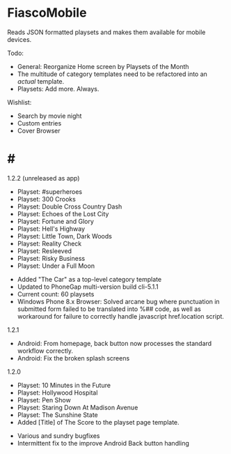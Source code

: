 FiascoMobile
============

Reads JSON formatted playsets and makes them available for mobile devices.

Todo:
* General: Reorganize Home screen by Playsets of the Month
* The multitude of category templates need to be refactored into an *actual* template.
* Playsets: Add more. Always.

Wishlist:
* Search by movie night
* Custom entries
* Cover Browser

# # #

1.2.2 (unreleased as app)
+ Playset: #superheroes
+ Playset: 300 Crooks
+ Playset: Double Cross Country Dash
+ Playset: Echoes of the Lost City
+ Playset: Fortune and Glory
+ Playset: Hell's Highway
+ Playset: Little Town, Dark Woods
+ Playset: Reality Check
+ Playset: Resleeved
+ Playset: Risky Business
+ Playset: Under a Full Moon
* Added "The Car" as a top-level category template
* Updated to PhoneGap multi-version build cli-5.1.1
* Current count: 60 playsets
* Windows Phone 8.x Browser: Solved arcane bug where punctuation in submitted form failed to be translated into %## code, as well as workaround for failure to correctly handle javascript href.location script.

1.2.1
* Android: From homepage, back button now processes the standard workflow correctly.
* Android: Fix the broken splash screens

1.2.0
+ Playset: 10 Minutes in the Future
+ Playset: Hollywood Hospital
+ Playset: Pen Show
+ Playset: Staring Down At Madison Avenue
+ Playset: The Sunshine State
+ Added [Title] of The Score to the playset page template.
* Various and sundry bugfixes
* Intermittent fix to the improve Android Back button handling
